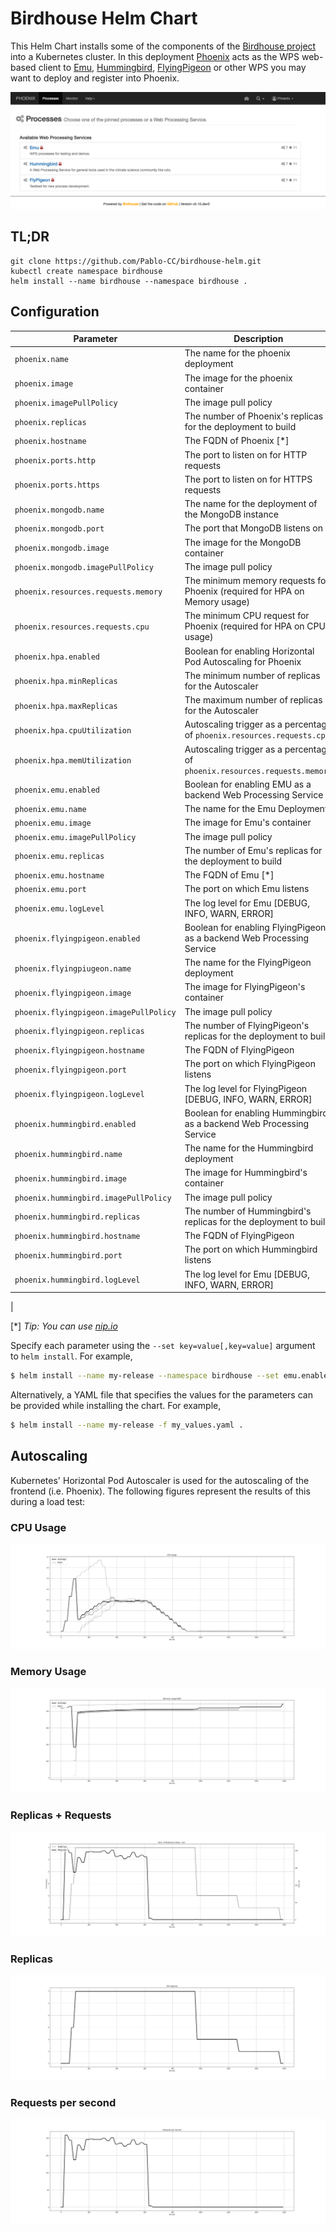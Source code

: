 # Birdhouse Helm Chart
This Helm Chart installs some of the components of the [Birdhouse project](https://birdhouse.readthedocs.io/en/latest/) into a Kubernetes cluster.
In this deployment [Phoenix](https://pyramid-phoenix.readthedocs.io/en/latest/) acts as the WPS web-based client to [Emu](https://emu.readthedocs.io/en/latest/), [Hummingbird](https://birdhouse-hummingbird.readthedocs.io/en/latest/), [FlyingPigeon](https://flyingpigeon.readthedocs.io/en/latest/) or other WPS you may want to deploy and register into Phoenix.

![phoenix](screenshot.png)
## TL;DR
```
git clone https://github.com/Pablo-CC/birdhouse-helm.git
kubectl create namespace birdhouse
helm install --name birdhouse --namespace birdhouse .
```
## Configuration

| Parameter                                       | Description                                                                                                        | Default                                                                                                                                   |
| ---                                             | ---                                                                                                                | ---                                                                                                                                       |
| `phoenix.name`                                  | The name for the phoenix deployment                                                                                | `phoenix`
| `phoenix.image`                                 | The image for the phoenix container                                                                                | `birdhouse/pyramid-phoenix`
| `phoenix.imagePullPolicy`                       | The image pull policy                                                                                              | `IfNotPresent`
| `phoenix.replicas`                              | The number of Phoenix's replicas for the deployment to build                                                       | `1`
| `phoenix.hostname`                              | The FQDN of Phoenix [\*]                                                                                           | ``
| `phoenix.ports.http`                            | The port to listen on for HTTP requests                                                                            | `8081`
| `phoenix.ports.https`                           | The port to listen on for HTTPS requests                                                                           | `8443`
| `phoenix.mongodb.name`                          | The name for the deployment of the MongoDB instance                                                                | `mongoldb`
| `phoenix.mongodb.port`                          | The port that MongoDB listens on                                                                                   | `27017`
| `phoenix.mongodb.image`                         | The image for the MongoDB container                                                                                | `mongo:2.6.12`
| `phoenix.mongodb.imagePullPolicy`               | The image pull policy                                                                                              | `IfNotPresent`
| `phoenix.resources.requests.memory`             | The minimum memory requests for Phoenix (required for HPA on Memory usage)                                         | `1Gi`
| `phoenix.resources.requests.cpu`                | The minimum CPU request for Phoenix (required for HPA on CPU usage)                                                | `400m`
| `phoenix.hpa.enabled`                           | Boolean for enabling Horizontal Pod Autoscaling for Phoenix                                                        | `true`
| `phoenix.hpa.minReplicas`                       | The minimum number of replicas for the Autoscaler                                                                  | `1`
| `phoenix.hpa.maxReplicas`                       | The maximum number of replicas for the Autoscaler                                                                  | `8`
| `phoenix.hpa.cpuUtilization`                    | Autoscaling trigger as a percentage of `phoenix.resources.requests.cpu`                                            | `80`
| `phoenix.hpa.memUtilization`                    | Autoscaling trigger as a percentage of `phoenix.resources.requests.memory`                                         | `100`
| `phoenix.emu.enabled`                           | Boolean for enabling EMU as a backend Web Processing Service                                                       | `true`
| `phoenix.emu.name`                              | The name for the Emu Deployment                                                                                    | `emu`
| `phoenix.emu.image`                             | The image for Emu's container                                                                                      | `birhouse/emu`
| `phoenix.emu.imagePullPolicy`                   | The image pull policy                                                                                              | `IfNotPresent`
| `phoenix.emu.replicas`                          | The number of Emu's replicas for the deployment to build                                                           | `1`
| `phoenix.emu.hostname`                          | The FQDN of Emu [*]                                                                                                | ``
| `phoenix.emu.port`                              | The port on which Emu listens                                                                                      | `5000`
| `phoenix.emu.logLevel`                          | The log level for Emu [DEBUG, INFO, WARN, ERROR]                                                                   | `WARN`
| `phoenix.flyingpigeon.enabled`                  | Boolean for enabling FlyingPigeon as a backend Web Processing Service                                              | `true`
| `phoenix.flyingpiugeon.name`                    | The name for the FlyingPigeon deployment                                                                           | `flyingpigeon`
| `phoenix.flyingpigeon.image`                    | The image for FlyingPigeon's container                                                                             | `birdhouse/flyingpigeon`
| `phoenix.flyingpigeon.imagePullPolicy`          | The image pull policy                                                                                              | `IfNotPresent`
| `phoenix.flyingpigeon.replicas`                 | The number of FlyingPigeon's replicas for the deployment to build                                                  | `1`
| `phoenix.flyingpigeon.hostname`                 | The FQDN of FlyingPigeon                                                                                           | ``
| `phoenix.flyingpigeon.port`                     | The port on which FlyingPigeon listens                                                                             | `5000`
| `phoenix.flyingpigeon.logLevel`                 | The log level for FlyingPigeon [DEBUG, INFO, WARN, ERROR]                                                          | `WARN`
| `phoenix.hummingbird.enabled`                   | Boolean for enabling Hummingbird as a backend Web Processing Service                                               | `true`
| `phoenix.hummingbird.name`                      | The name for the Hummingbird deployment                                                                            | `hummingbird`
| `phoenix.hummingbird.image`                     | The image for Hummingbird's container                                                                              | `birdhouse/hummingbird`
| `phoenix.hummingbird.imagePullPolicy`           | The image pull policy                                                                                              | `IfNotPresent`
| `phoenix.hummingbird.replicas`                  | The number of Hummingbird's replicas for the deployment to build                                                   | `1`
| `phoenix.hummingbird.hostname`                  | The FQDN of FlyingPigeon                                                                                           | ``
| `phoenix.hummingbird.port`                      | The port on which Hummingbird listens                                                                              | `5000`
| `phoenix.hummingbird.logLevel`                  | The log level for Emu [DEBUG, INFO, WARN, ERROR]                                                                   | `WARN`
|

[*] *Tip: You can use [nip.io](https://nip.io/)*


Specify each parameter using the `--set key=value[,key=value]` argument to `helm install`. For example,

```bash
$ helm install --name my-release --namespace birdhouse --set emu.enabled=false .
```

Alternatively, a YAML file that specifies the values for the parameters can be provided while installing the chart. For example,

```bash
$ helm install --name my-release -f my_values.yaml .
```

## Autoscaling
Kubernetes' Horizontal Pod Autoscaler is used for the autoscaling of the frontend (i.e. Phoenix). The following figures represent the results of this during a load test:

### CPU Usage
![cpu_usage.png](./plot_hpa/cpu_usage.png)
### Memory Usage
![memory_usage.png](./plot_hpa/memory_usage.png)
### Replicas + Requests
![replicas_and_requests.png](./plot_hpa/replicas_and_requests.png)
### Replicas
![num_of_replicas.png](./plot_hpa/num_of_replicas.png)
### Requests per second
![req_per_sec.png](./plot_hpa/req_per_sec.png)

